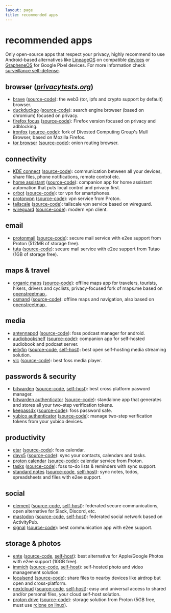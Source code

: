 ```yaml
---
layout: page
title: recommended apps
---
```

# recommended apps

Only open-source apps that respect your privacy, highly recommend to use Android-based alternatives like [LineageOS](https://lineageos.org/) on compatible [devices](https://wiki.lineageos.org/devices/) or [GrapheneOS](https://grapheneos.org/) for Google Pixel devices.
For more information check [surveillance self-defense](https://ssd.eff.org/).

## browser ([_privacytests.org_](https://privacytests.org/))
- [brave](https://brave.com/download/) ([source-code](https://github.com/brave/brave-browser)): the web3 (tor, ipfs and crypto support by default) browser.
- [duckduckgo](https://duckduckgo.com/app) ([source-code](https://github.com/duckduckgo/apple-browsers)): search engine browser (based on chromium) focused on privacy.
- [firefox focus](https://www.mozilla.org/en-US/firefox/browsers/mobile/focus/) ([source-code](https://github.com/mozilla-mobile/)): Firefox version focused on privacy and adblocking.
- [ironfox](https://ironfoxoss.org/) ([source-code](https://gitlab.com/ironfox-oss/IronFox/)): fork of Divested Computing Group's Mull Browser, based on Mozilla Firefox.
- [tor browser](https://www.torproject.org/download/) ([source-code](https://github.com/guardianproject/tor-android)): onion routing browser.

## connectivity
- [KDE connect](https://kdeconnect.kde.org/) ([source-code](https://github.com/KDE/kdeconnect-android)): communication between all your devices, share files, phone notifications, remote control etc.
- [home assistant](https://www.home-assistant.io/) ([source-code](https://github.com/home-assistant/android)): companion app for home assistant automation that puts local control and privacy first.
- [orbot](https://orbot.app/) ([source-code](https://orbot.app/en/code/)): tor vpn for smartphones.
- [protonvpn](https://protonvpn.com/download) ([source-code](https://github.com/ProtonVPN/android-app)): vpn service from Proton.
- [tailscale](https://tailscale.com/download) ([source-code](https://github.com/tailscale/tailscale-android)): tailscale vpn service based on wireguard.
- [wireguard](https://www.wireguard.com/install/) ([source-code](https://github.com/WireGuard/wireguard-android)): modern vpn client.

## email
- [protonmail](https://proton.me/mail/download) ([source-code](https://github.com/ProtonMail/android-mail)): secure mail service with e2ee support from Proton (512MB of storage free).
- [tuta](https://tuta.com/#download) ([source-code](https://github.com/tutao/tutanota)): secure mail service with e2ee support from Tutao (1GB of storage free).

## maps & travel
- [organic maps](https://organicmaps.app/) ([source-code](https://git.omaps.dev/organicmaps/organicmaps)): offline maps app for travelers, tourists, hikers, drivers and cyclists, privacy-focused fork of maps.me based on [openstreetmap
](https://www.openstreetmap.org).
- [osmand](https://osmand.net/) ([source-code](https://github.com/osmandapp/OsmAnd)): offline maps and navigation, also based on [openstreetmap
](https://www.openstreetmap.org).

## media
- [antennapod](https://www.antennapod.org/) ([source-code](https://github.com/AntennaPod/AntennaPod)): foss podcast manager for android.
- [audiobookshelf](https://www.audiobookshelf.org/) ([source-code](https://github.com/advplyr/audiobookshelf-app)): companion app for self-hosted audiobook and podcast server.
- [jellyfin](https://jellyfin.org/downloads) ([source-code](https://github.com/jellyfin/jellyfin-android), [self-host](https://jellyfin.org/docs/general/installation/)): best open self-hosting media streaming solution.
- [vlc](https://www.videolan.org/vlc/) ([source-code](https://github.com/videolan/vlc-android)): best foss media player.

## passwords & security
- [bitwarden](https://bitwarden.com/download/) ([source-code](https://github.com/bitwarden/android), [self-host](https://bitwarden.com/help/self-host-an-organization/)): best cross platform pasword manager.
- [bitwarden authenticator](https://bitwarden.com/products/authenticator/) ([source-code](https://github.com/bitwarden/authenticator-android)): standalone app that generates and stores all your two-step verification tokens.
- [keepassdx](https://www.keepassdx.com/) ([source-code](https://github.com/Kunzisoft/KeePassDX/)): foss password safe.
- [yubico authenticator](https://www.yubico.com/products/yubico-authenticator/) ([source-code](https://github.com/Yubico/yubioath-flutter)): manage two-step verification tokens from your yubico devices.

## productivity
- [etar](https://f-droid.org/en/packages/ws.xsoh.etar/) ([source-code](ttps://github.com/Etar-Group/Etar-Calendar)): foss calendar.
- [davx5](https://www.davx5.com/) ([source-code](https://github.com/bitfireAT/davx5-ose)): sync your contacts, calendars and tasks.
- [proton calendar](https://proton.me/calendar/download) ([source-code](https://github.com/ProtonMail/proton-calendar?tab=readme-ov-file)): calendar service from Proton.
- [tasks](https://tasks.org/) ([source-code](https://github.com/tasks/tasks)): foss to-do lists & reminders with sync support.
- [standard notes](https://standardnotes.com/download) ([source-code](https://github.com/standardnotes/app), [self-host](https://standardnotes.com/help/47/can-i-self-host-standard-notes)): sync notes, todos, spreadsheets and files with e2ee support.

## social
- [element](https://element.io/download) ([source-code](https://github.com/element-hq/element-android), [self-host](https://element.io/hosting/on-premise)): federated secure communications, open alternative for Slack, Discord, etc.
- [mastodon](https://joinmastodon.org/apps) ([source-code](https://github.com/mastodon/mastodon-android), [self-host](https://docs.joinmastodon.org/user/run-your-own/)): federated social network based on ActivityPub.
- [signal](https://signal.org/download/) ([source-code](https://github.com/signalapp/Signal-Android)): best communication app with e2ee support.

## storage & photos
- [ente](https://ente.io/download/) ([source-code](https://github.com/ente-io/ente), [self-host](https://help.ente.io/self-hosting/)): best alternative for Apple/Google Photos with e2ee support (10GB free).
- [immich](https://immich.app/) ([source-code](https://github.com/immich-app/immich), [self-host](https://immich.app/docs/overview/quick-start)): self-hosted photo and video management solution.
- [localsend](https://localsend.org/) ([source-code](https://github.com/localsend/localsend)): share files to nearby devices like airdrop but open and cross-platform.
- [nextcloud](https://nextcloud.com/install/) ([source-code](https://github.com/nextcloud/android), [self-host](https://github.com/nextcloud/all-in-one)): easy and universal access to shared and/or personal files, your cloud self-host solution.
- [proton drive](https://proton.me/drive/download) ([source-code](https://github.com/ProtonDriveApps/android-drive)): storage solution from Proton (5GB free, must use [rclone on linux](https://rclone.org/protondrive/)).

